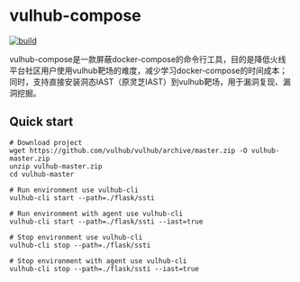# vulhub-compose
[![build](https://github.com/huoxianclub/vulhub-compose/actions/workflows/python-publish.yml/badge.svg)](https://github.com/huoxianclub/vulhub-compose/actions/workflows/python-publish.yml)

vulhub-compose是一款屏蔽docker-compose的命令行工具，目的是降低火线平台社区用户使用vulhub靶场的难度，减少学习docker-compose的时间成本；同时，支持直接安装洞态IAST（原灵芝IAST）到vulhub靶场，用于漏洞复现、漏洞挖掘。

## Quick start
```shell script
# Download project
wget https://github.com/vulhub/vulhub/archive/master.zip -O vulhub-master.zip
unzip vulhub-master.zip
cd vulhub-master

# Run environment use vulhub-cli
vulhub-cli start --path=./flask/ssti

# Run environment with agent use vulhub-cli
vulhub-cli start --path=./flask/ssti --iast=true

# Stop environment use vulhub-cli
vulhub-cli stop --path=./flask/ssti

# Stop environment with agent use vulhub-cli
vulhub-cli stop --path=./flask/ssti --iast=true
```

